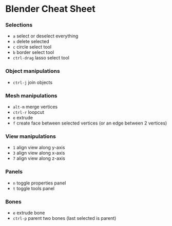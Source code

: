 # Blender Cheat Sheet

### Selections

* `a` select or deselect everything
* `x` delete selected
* `c` circle select tool
* `b` border select tool
* `ctrl-drag` lasso select tool

### Object manipulations

* `ctrl-j` join objects

### Mesh manipulations

* `alt-m` merge vertices
* `ctrl-r` loopcut
* `e` extrude
* `f` create face between selected vertices (or an edge between 2 vertices)

### View manipulations

* `1` align view along y-axis
* `3` align view along x-axis
* `7` align view along z-axis

### Panels

* `n` toggle properties panel
* `t` toggle tools panel

### Bones

* `e` extrude bone
* `ctrl-p` parent two bones (last selected is parent)
